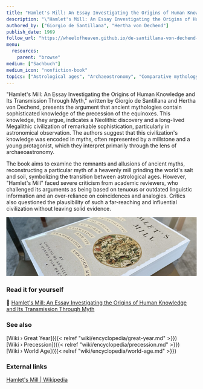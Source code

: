 ```yaml
---
title: "Hamlet's Mill: An Essay Investigating the Origins of Human Knowledge and Its Transmission Through Myth"
description: "\"Hamlet's Mill: An Essay Investigating the Origins of Human Knowledge and Its Transmission Through Myth,\" written by Giorgio de Santillana and Hertha von Dechend, presents the argument that ancient mythologies contain sophisticated knowledge of the precession of the equinoxes. This knowledge, they argue, indicates a Neolithic discovery and a long-lived Megalithic civilization of remarkable sophistication, particularly in astronomical observation. The authors suggest that this civilization's knowledge was encoded in myths, often represented by a millstone and a young protagonist, which they interpret primarily through the lens of archaeoastronomy."
authored_by: ["Giorgio de Santillana", "Hertha von Dechend"]
publish_date: 1969
follow_url: "https://wheelofheaven.github.io/de-santillana-von-dechend-hamlets-mill/"
menu:
  resources:
    parent: "browse"
medium: ["Sachbuch"]
medium_icon: "nonfiction-book"
topics: ["Astrological ages", "Archaeostronomy", "Comparative mythology", "History of science", "Precession"]
---
```


"Hamlet's Mill: An Essay Investigating the Origins of Human Knowledge and Its Transmission Through Myth," written by Giorgio de Santillana and Hertha von Dechend, presents the argument that ancient mythologies contain sophisticated knowledge of the precession of the equinoxes. This knowledge, they argue, indicates a Neolithic discovery and a long-lived Megalithic civilization of remarkable sophistication, particularly in astronomical observation. The authors suggest that this civilization's knowledge was encoded in myths, often represented by a millstone and a young protagonist, which they interpret primarily through the lens of archaeoastronomy.

The book aims to examine the remnants and allusions of ancient myths, reconstructing a particular myth of a heavenly mill grinding the world's salt and soil, symbolizing the transition between astrological ages. However, "Hamlet's Mill" faced severe criticism from academic reviewers, who challenged its arguments as being based on tenuous or outdated linguistic information and an over-reliance on coincidences and analogies. Critics also questioned the plausibility of such a far-reaching and influential civilization without leaving solid evidence​
​.

![Image](images/hamlets-mill-book.jpg "Hamlet's Mill, 1969 — De Santillana & Von Dechend")

### Read it for yourself

📖  [Hamlet\'s Mill: An Essay Investigating the Origins of Human Knowledge and Its Transmission Through Myth](https://wheelofheaven.github.io/de-santillana-von-dechend-hamlets-mill/)

### See also

[Wiki › Great Year]({{< relref "wiki/encyclopedia/great-year.md" >}})</br>
[Wiki › Precession]({{< relref "wiki/encyclopedia/precession.md" >}})</br>
[Wiki › World Age]({{< relref "wiki/encyclopedia/world-age.md" >}})</br>

### External links

[Hamlet\'s Mill | Wikipedia](https://en.wikipedia.org/wiki/Hamlet%27s_Mill)
